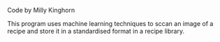 Code by Milly Kinghorn

This program uses machine learning techniques to sccan an image of a recipe and store it in a standardised format in a recipe library.